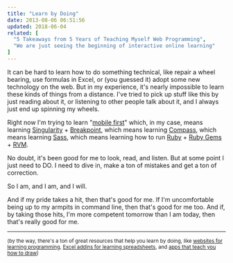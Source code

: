```yaml
---
title: "Learn by Doing"
date: 2013-08-06 06:51:56
updated: 2018-06-04
related: [
  "5 Takeaways from 5 Years of Teaching Myself Web Programming",
  "We are just seeing the beginning of interactive online learning"
]
---
```


It can be hard to learn how to do something technical, like repair a wheel bearing, use formulas in Excel, or (you guessed it) adopt some new technology on the web. But in my experience, it's nearly impossible to learn these kinds of things from a distance. I've tried to pick up stuff like this by just reading about it, or listening to other people talk about it, and I always just end up spinning my wheels.

Right now I'm trying to learn "[mobile first](http://designshack.net/articles/css/mobilefirst)" which, in my case, means learning [Singularity](http://product.voxmedia.com/post/28417408304/better-grids-for-a-responsive-world) + [Breakpoint](https://github.com/Team-Sass/breakpoint), which means learning [Compass](http://compass-style.org), which means learning [Sass](http://sass-lang.com), which means learning how to run [Ruby](http://www.ruby-lang.org/en) + [Ruby Gems](http://rubygems.org/pages/download) + [RVM](https://rvm.io).

No doubt, it's been good for me to look, read, and listen. But at some point I just need to DO. I need to dive in, make a ton of mistakes and get a ton of correction.

So I am, and I am, and I will.

And if my pride takes a hit, then that's good for me. If I'm uncomfortable being up to my armpits in command line, then that's good for me too. And if, by taking those hits, I'm more competent tomorrow than I am today, then that's really good for me.

<hr class="section-divider" />

<small>(by the way, there's a ton of great resources that help you learn by doing, like <a href="https://www.codecademy.com">websites for learning programming</a>, <a href="{{site.url}}/2020/09/08/gridmaster-closing-thoughts">Excel addins for learning spreadsheets</a>, and <a href="https://www.brit.co/learn-to-draw-apps/">apps that teach you how to draw</a>)
